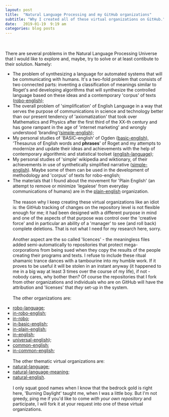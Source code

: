 ```yaml
---
layout: post
title:  "Natural Language Processing and my GitHub organizations"
subtitle: "Why I created all of these virtual organizations on GitHub."
date:   2019-01-19  9:19 am
categories: blog posts
---
```

<br><br>
There are several problems in the Natural Language Processing Universe that I would like to explore and, maybe, try to solve or at least contibute to their solution. Namely:
* The problem of synthesizing a language for automated systems that will be communicating with humans. It's a two-fold problem that consists of two connected parts: inventing a classification of meanings similar to Roget's and developing algorithms that will synthesize the controlled language based on these ideas and a contemporary 'corpus' of texts ([robo-english](https://github.com/robo-english));
* The overall problem of 'simplification' of English Language in a way that serves the purpose of communications in science and technology better than our present tendency of 'axiomatization' that took over Mathematics and Physics after the first third of the XX-th century and has gone rampant in the age of 'internet marketing' and wrongly understood 'branding'([simple-english](https://github.com/simple-english));
* My personal studies of 'BASIC-english' of Ogden ([basic-english](https://github.com/basic-english)), 'Thesaurus of English words and __phrases__' of Roget and my attempts to modernize and update their ideas and achievements with the help of contemporary algorithmic and statistical toolset ([english-language](https://github.com/english-language));
* My personal studies of 'simple' wikipedia and wiktionary, of their achievements in use of synthetically simplified narrative ([simple-english](https://github.com/simple-english)). Maybe some of them can be used in the development of methodology and 'corpus' of texts for robo-english;
* The materials that I found about the movement for 'Plain English' (an attempt to remove or minimize 'legalese' from everyday communications of humans) are in the [plain-english](https://github.com/plain-english) organization.
<br><br>
The reason why I keep creating these virtual organizations like an idiot is: the GitHub tracking of changes on the repository level is not flexible enough for me; it had been designed with a different purpose in mind and one of the aspects of that purpose was control over the 'creative force' and in particular an ability of a 'manager' to see (and roll back) complete deletions. That is not what I need for my research here, sorry.<br><br>
Another aspect are the so called 'licences' - the meaningless files added semi-automatically to repositories that protect mega-corporations from being sued when they copy the results of the people creating their programs and texts. I refuse to include these ritual shamanic trance dances with a tambourine into my humble work. If it proves to be useful it will be stolen in an instant anyway (it happened to me in a big way at least 3 times over the course of my life), if not - nobody cares, why bother then? Of course the repositories that I fork from other organizations and individuals who are on GitHub will have the attribution and 'licenses' that _they_ set-up in the system.<br><br>
The other organizations are:
- [robo-language](https://github.com/robo-language);
- [in-robo-english](https://github.com/in-robo-english);
- [in-robo](https://github.com/in-robo);
- [in-basic-english](https://github.com/in-basic-english);
- [in-plain-english](https://github.com/in-plain-english);
- [in-english](https://github.com/in-english); 
- [universal-english](https://github.com/universal-english));
- [common-english](https://github.com/common-english);
- [in-common-english](https://github.com/in-common-english);
<br><br>
The other thematic virtual organizations are:
- [natural-language](https://github.com/natural-language);
- [natural-language-meaning](https://github.com/natural-language-meaning);
- [natural-english](https://github.com/natural-english).
<br><br>
I only squat good names when I know that the bedrock gold is right here, 'Burning Daylight' taught me, when I was a little boy. But I'm not greedy, ping me if you'd like to come _with your own repository_ and participate, I will fork it at your request into one of these virtual organizations.
